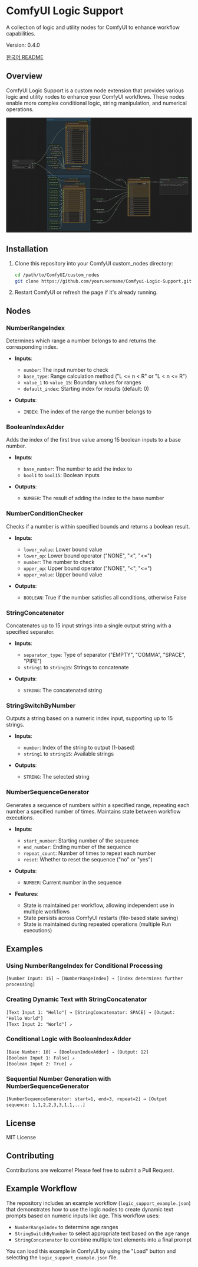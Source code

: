 # ComfyUI Logic Support

A collection of logic and utility nodes for ComfyUI to enhance workflow capabilities.

Version: 0.4.0

[한국어 README](README_ko.md)

## Overview

ComfyUI Logic Support is a custom node extension that provides various logic and utility nodes to enhance your ComfyUI workflows. These nodes enable more complex conditional logic, string manipulation, and numerical operations.

![Example Workflow](logic_support_example.png)

## Installation

1. Clone this repository into your ComfyUI custom_nodes directory:
   ```bash
   cd /path/to/ComfyUI/custom_nodes
   git clone https://github.com/yourusername/Comfyui-Logic-Support.git
   ```

2. Restart ComfyUI or refresh the page if it's already running.

## Nodes

### NumberRangeIndex

Determines which range a number belongs to and returns the corresponding index.

- **Inputs**:
  - `number`: The input number to check
  - `base_type`: Range calculation method ("L <= n < R" or "L < n <= R")
  - `value_1` to `value_15`: Boundary values for ranges
  - `default_index`: Starting index for results (default: 0)

- **Outputs**:
  - `INDEX`: The index of the range the number belongs to

### BooleanIndexAdder

Adds the index of the first true value among 15 boolean inputs to a base number.

- **Inputs**:
  - `base_number`: The number to add the index to
  - `bool1` to `bool15`: Boolean inputs
  
- **Outputs**:
  - `NUMBER`: The result of adding the index to the base number

### NumberConditionChecker

Checks if a number is within specified bounds and returns a boolean result.

- **Inputs**:
  - `lower_value`: Lower bound value
  - `lower_op`: Lower bound operator ("NONE", "<", "<=")
  - `number`: The number to check
  - `upper_op`: Upper bound operator ("NONE", "<", "<=")
  - `upper_value`: Upper bound value
  
- **Outputs**:
  - `BOOLEAN`: True if the number satisfies all conditions, otherwise False

### StringConcatenator

Concatenates up to 15 input strings into a single output string with a specified separator.

- **Inputs**:
  - `separator_type`: Type of separator ("EMPTY", "COMMA", "SPACE", "PIPE")
  - `string1` to `string15`: Strings to concatenate
  
- **Outputs**:
  - `STRING`: The concatenated string

### StringSwitchByNumber

Outputs a string based on a numeric index input, supporting up to 15 strings.

- **Inputs**:
  - `number`: Index of the string to output (1-based)
  - `string1` to `string15`: Available strings
  
- **Outputs**:
  - `STRING`: The selected string

### NumberSequenceGenerator

Generates a sequence of numbers within a specified range, repeating each number a specified number of times. Maintains state between workflow executions.

- **Inputs**:
  - `start_number`: Starting number of the sequence
  - `end_number`: Ending number of the sequence
  - `repeat_count`: Number of times to repeat each number
  - `reset`: Whether to reset the sequence ("no" or "yes")
  
- **Outputs**:
  - `NUMBER`: Current number in the sequence
  
- **Features**:
  - State is maintained per workflow, allowing independent use in multiple workflows
  - State persists across ComfyUI restarts (file-based state saving)
  - State is maintained during repeated operations (multiple Run executions)

## Examples

### Using NumberRangeIndex for Conditional Processing

```
[Number Input: 15] → [NumberRangeIndex] → [Index determines further processing]
```

### Creating Dynamic Text with StringConcatenator

```
[Text Input 1: "Hello"] → [StringConcatenator: SPACE] → [Output: "Hello World"]
[Text Input 2: "World"] ↗
```

### Conditional Logic with BooleanIndexAdder

```
[Base Number: 10] → [BooleanIndexAdder] → [Output: 12]
[Boolean Input 1: False] ↗
[Boolean Input 2: True] ↗
```

### Sequential Number Generation with NumberSequenceGenerator

```
[NumberSequenceGenerator: start=1, end=3, repeat=2] → [Output sequence: 1,1,2,2,3,3,1,1,...]
```

## License

MIT License

## Contributing

Contributions are welcome! Please feel free to submit a Pull Request.

## Example Workflow

The repository includes an example workflow (`logic_support_example.json`) that demonstrates how to use the logic nodes to create dynamic text prompts based on numeric inputs like age. This workflow uses:

- `NumberRangeIndex` to determine age ranges
- `StringSwitchByNumber` to select appropriate text based on the age range
- `StringConcatenator` to combine multiple text elements into a final prompt

You can load this example in ComfyUI by using the "Load" button and selecting the `logic_support_example.json` file.
